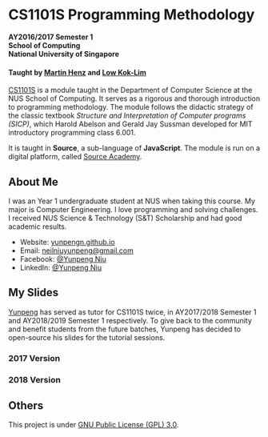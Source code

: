 # CS1101S Programming Methodology

__AY2016/2017 Semester 1<br>
School of Computing<br>
National University of Singapore__

#### Taught by [Martin Henz](https://www.comp.nus.edu.sg/~henz/) and [Low Kok-Lim](https://www.comp.nus.edu.sg/~lowkl/)

[CS1101S](https://www.comp.nus.edu.sg/~cs1101s/) is a module taught in the Department of Computer Science at the NUS School of Computing. It serves as a rigorous and thorough introduction to programming methodology. The module follows the didactic strategy of the classic textbook _Structure and Interpretation of Computer programs (SICP)_, which Harold Abelson and Gerald Jay Sussman developed for MIT introductory programming class 6.001.

It is taught in __Source__, a sub-language of __JavaScript__. The module is run on a digital platform, called [Source Academy](https://sourceacademy.nus.edu.sg/).

## About Me

I was an Year 1 undergraduate student at NUS when taking this course. My major is Computer Engineering. I love programming and solving challenges. I received NUS Science & Technology (S&T) Scholarship and had good academic results.

- Website: [yunpengn.github.io](https://yunpengn.github.io/)
- Email: [neilniuyunpeng@gmail.com](mailto:neilniuyunpeng@gmail.com)
- Facebook: [@Yunpeng Niu](https://www.facebook.com/NeilNiuYunpeng)
- LinkedIn: [@Yunpeng Niu](https://www.linkedin.com/in/yunpeng-niu)

## My Slides

[Yunpeng](https://yunpengn.github.io/) has served as tutor for CS1101S twice, in AY2017/2018 Semester 1 and AY2018/2019 Semester 1 respectively. To give back to the community and benefit students from the future batches, Yunpeng has decided to open-source his slides for the tutorial sessions.

### 2017 Version

### 2018 Version

## Others
This project is under [GNU Public License (GPL) 3.0](http://www.gnu.org/licenses/gpl-3.0.en.html).
